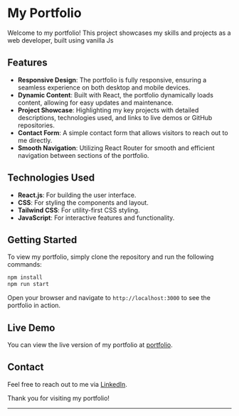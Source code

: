 # My Portfolio

Welcome to my portfolio! This project showcases my skills and projects as a web developer, built using vanilla Js 

## Features

- **Responsive Design**: The portfolio is fully responsive, ensuring a seamless experience on both desktop and mobile devices.
- **Dynamic Content**: Built with React, the portfolio dynamically loads content, allowing for easy updates and maintenance.
- **Project Showcase**: Highlighting my key projects with detailed descriptions, technologies used, and links to live demos or GitHub repositories.
- **Contact Form**: A simple contact form that allows visitors to reach out to me directly.
- **Smooth Navigation**: Utilizing React Router for smooth and efficient navigation between sections of the portfolio.

## Technologies Used

- **React.js**: For building the user interface.
- **CSS**: For styling the components and layout.
- **Tailwind CSS**: For utility-first CSS styling.
- **JavaScript**: For interactive features and functionality.

## Getting Started

To view my portfolio, simply clone the repository and run the following commands:

```bash
npm install
npm run start
```

Open your browser and navigate to `http://localhost:3000` to see the portfolio in action.

## Live Demo

You can view the live version of my portfolio at [portfolio](https://rimsha-shoukat.github.io/portfolio/).

## Contact

Feel free to reach out to me via [LinkedIn](https://www.linkedin.com/in/rimsha-shoukat).

Thank you for visiting my portfolio!

---
